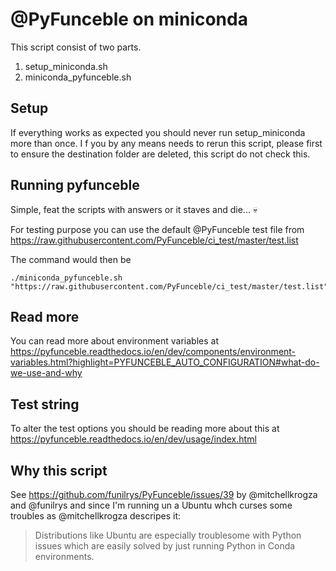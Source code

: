 # @PyFunceble on miniconda
This script consist of two parts.
1. setup_miniconda.sh
1. miniconda_pyfunceble.sh

## Setup
If everything works as expected you should never run setup_miniconda more than once.
I f you by any means needs to rerun this script, please first to ensure the destination
folder are deleted, this script do not check this.

## Running pyfunceble
Simple, feat the scripts with answers or it staves and die... :skull: 

For testing purpose you can use the default @PyFunceble test file from
<https://raw.githubusercontent.com/PyFunceble/ci_test/master/test.list>

The command would then be
```
./miniconda_pyfunceble.sh "https://raw.githubusercontent.com/PyFunceble/ci_test/master/test.list"
```

## Read more
You can read more about environment variables at <https://pyfunceble.readthedocs.io/en/dev/components/environment-variables.html?highlight=PYFUNCEBLE_AUTO_CONFIGURATION#what-do-we-use-and-why>

## Test string
To alter the test options you should be reading more about this at <https://pyfunceble.readthedocs.io/en/dev/usage/index.html>

## Why this script
See <https://github.com/funilrys/PyFunceble/issues/39> by @mitchellkrogza and @funilrys and since I'm running un a Ubuntu whch curses some troubles as @mitchellkrogza descripes it:

> Distributions like Ubuntu are especially troublesome with Python issues which are easily solved by just running Python in Conda environments.
